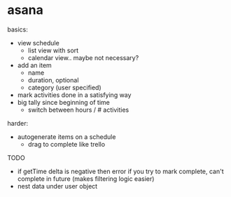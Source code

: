 # asana

basics: 
- view schedule
  - list view with sort
  - calendar view.. maybe not necessary?
- add an item
  - name
  - duration, optional
  - category (user specified)
- mark activities done in a satisfying way
- big tally since beginning of time 
  - switch between hours / # activities

harder: 
- autogenerate items on a schedule
  - drag to complete like trello


TODO

- if getTime delta is negative then error if you try to mark complete, can't complete in future
(makes filtering logic easier)
- nest data under user object
